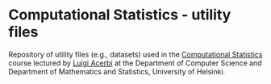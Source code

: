 # Computational Statistics - utility files

Repository of utility files (e.g., datasets) used in the [Computational Statistics](https://studies.helsinki.fi/courses/cu/hy-CU-117627414-2021-08-01) course lectured by [Luigi Acerbi](https://lacerbi.github.io/) at the Department of Computer Science and Department of Mathematics and Statistics, University of Helsinki.
